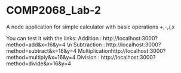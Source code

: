 # COMP2068_Lab-2

A node application for simple calculator with basic operations +,-,/,x

You can test it with the links:
Addition : http://localhost:3000?method=add&x=16&y=4 \n
Subtraction : http://localhost:3000?method=subtract&x=16&y=4
Multiplicationhttp://localhost:3000?method=multiply&x=16&y=4
Division : http://localhost:3000?method=divide&x=16&y=4
